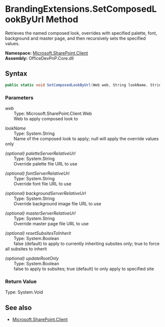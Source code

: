 # BrandingExtensions.SetComposedLookByUrl Method  
Retrieves the named composed look, overrides with specified palette, font, background and master page, and then recursively sets the specified values.  

**Namespace:** [Microsoft.SharePoint.Client](Microsoft.SharePoint.Client.md)  
**Assembly:** OfficeDevPnP.Core.dll  
## Syntax
```C#
public static void SetComposedLookByUrl(Web web, String lookName, String paletteServerRelativeUrl, String fontServerRelativeUrl, String backgroundServerRelativeUrl, String masterServerRelativeUrl, Boolean resetSubsitesToInherit, Boolean updateRootOnly)
```
### Parameters
*web*  
&emsp;&emsp;Type: Microsoft.SharePoint.Client.Web  
&emsp;&emsp;Web to apply composed look to  
  
*lookName*  
&emsp;&emsp;Type: System.String  
&emsp;&emsp;Name of the composed look to apply; null will apply the override values only  
  
*(optional) paletteServerRelativeUrl*  
&emsp;&emsp;Type: System.String  
&emsp;&emsp;Override palette file URL to use  
  
*(optional) fontServerRelativeUrl*  
&emsp;&emsp;Type: System.String  
&emsp;&emsp;Override font file URL to use  
  
*(optional) backgroundServerRelativeUrl*  
&emsp;&emsp;Type: System.String  
&emsp;&emsp;Override background image file URL to use  
  
*(optional) masterServerRelativeUrl*  
&emsp;&emsp;Type: System.String  
&emsp;&emsp;Override master page file URL to use  
  
*(optional) resetSubsitesToInherit*  
&emsp;&emsp;Type: System.Boolean  
&emsp;&emsp;false (default) to apply to currently inheriting subsites only; true to force all subsites to inherit  
  
*(optional) updateRootOnly*  
&emsp;&emsp;Type: System.Boolean  
&emsp;&emsp;false to apply to subsites; true (default) to only apply to specified site  
  
### Return Value
Type: System.Void  

## See also
- [Microsoft.SharePoint.Client](Microsoft.SharePoint.Client.md)
